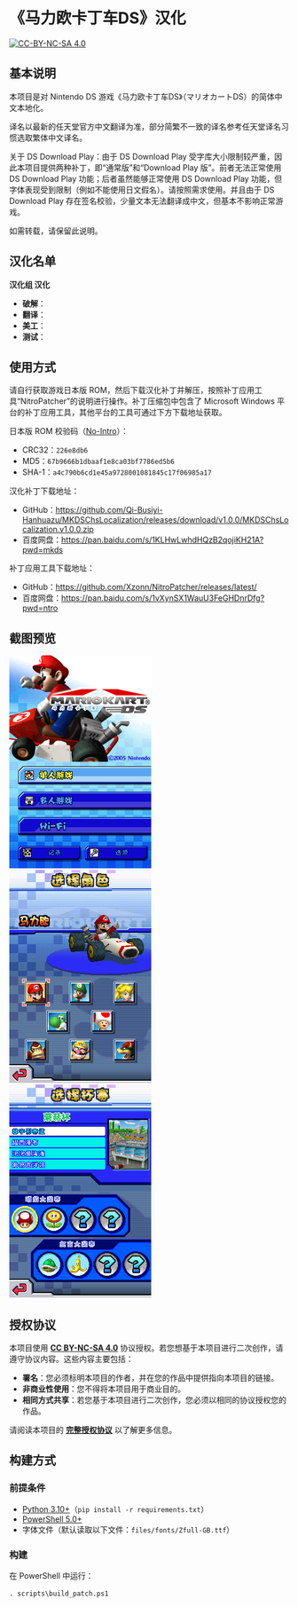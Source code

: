# 《马力欧卡丁车DS》汉化

[![CC-BY-NC-SA 4.0](https://mirrors.creativecommons.org/presskit/buttons/88x31/svg/by-nc-sa.svg)](https://creativecommons.org/licenses/by-nc-sa/4.0/legalcode)

## 基本说明

本项目是对 Nintendo DS 游戏《马力欧卡丁车DS》（<span lang="ja">マリオカートDS</span>）的简体中文本地化。

译名以最新的任天堂官方中文翻译为准，部分简繁不一致的译名参考任天堂译名习惯选取繁体中文译名。

关于 DS Download Play：由于 DS Download Play 受字库大小限制较严重，因此本项目提供两种补丁，即“通常版”和“Download Play 版”。前者无法正常使用 DS Download Play 功能；后者虽然能够正常使用 DS Download Play 功能，但字体表现受到限制（例如不能使用日文假名）。请按照需求使用。并且由于 DS Download Play 存在签名校验，少量文本无法翻译成中文，但基本不影响正常游戏。

如需转载，请保留此说明。

## 汉化名单

**汉化组 汉化**

- **破解**：
- **翻译**：
- **美工**：
- **测试**：

## 使用方式

请自行获取游戏日本版 ROM，然后下载汉化补丁并解压，按照补丁应用工具“NitroPatcher”的说明进行操作。补丁压缩包中包含了 Microsoft Windows 平台的补丁应用工具，其他平台的工具可通过下方下载地址获取。

日本版 ROM 校验码（[No-Intro](https://datomatic.no-intro.org/index.php?page=show_record&s=28&n=0228)）：

- CRC32：`226e8db6`
- MD5：`67b9666b1dbaaf1e8ca03bf7786ed5b6`
- SHA-1：`a4c790b6cd1e45a9728001081845c17f06985a17`

汉化补丁下载地址：

- GitHub：<https://github.com/Qi-Busiyi-Hanhuazu/MKDSChsLocalization/releases/download/v1.0.0/MKDSChsLocalization.v1.0.0.zip>
- 百度网盘：<https://pan.baidu.com/s/1KLHwLwhdHQzB2qojiKH21A?pwd=mkds>

补丁应用工具下载地址：

- GitHub：<https://github.com/Xzonn/NitroPatcher/releases/latest/>
- 百度网盘：<https://pan.baidu.com/s/1vXynSX1WauU3FeGHDnrDfg?pwd=ntro>

## 截图预览
![截图](assets/images/screenshot-01.png) ![截图](assets/images/screenshot-02.png) ![截图](assets/images/screenshot-03.png)

## 授权协议

本项目使用 **[CC BY-NC-SA 4.0](https://creativecommons.org/licenses/by-nc-sa/4.0/legalcode)** 协议授权。若您想基于本项目进行二次创作，请遵守协议内容。这些内容主要包括：

- **署名**：您必须标明本项目的作者，并在您的作品中提供指向本项目的链接。
- **非商业性使用**：您不得将本项目用于商业目的。
- **相同方式共享**：若您基于本项目进行二次创作，您必须以相同的协议授权您的作品。

请阅读本项目的 **[完整授权协议](LICENSE.txt)** 以了解更多信息。

## 构建方式
### 前提条件

- [Python 3.10+](https://www.python.org/downloads/)（`pip install -r requirements.txt`）
- [PowerShell 5.0+](https://learn.microsoft.com/powershell/)
- 字体文件（默认读取以下文件：`files/fonts/Zfull-GB.ttf`）

### 构建
在 PowerShell 中运行：

```
. scripts\build_patch.ps1
```
